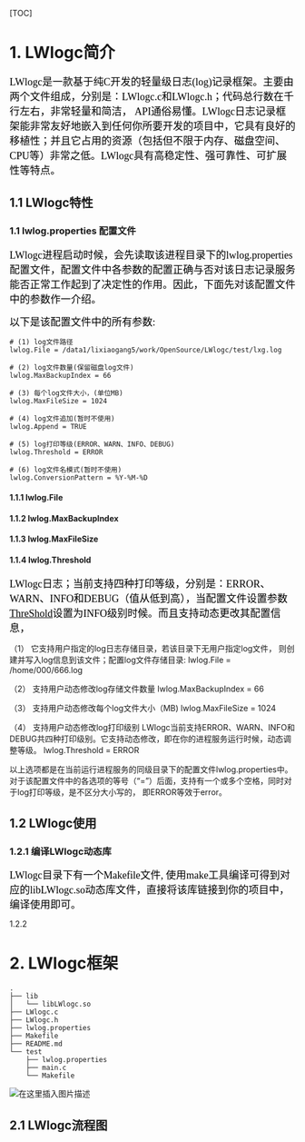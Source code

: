 [TOC]

# 1. LWlogc简介

​        <font face="Lucida Console" size=4 color = black>LWlogc是一款基于纯C开发的轻量级日志(log)记录框架。主要由两个文件组成，分别是：LWlogc.c和LWlogc.h；代码总行数在千行左右，非常轻量和简洁， API通俗易懂。LWlogc日志记录框架能非常友好地嵌入到任何你所要开发的项目中，它具有良好的移植性；并且它占用的资源（包括但不限于内存、磁盘空间、CPU等）非常之低。LWlogc具有高稳定性、强可靠性、可扩展性等特点。</font>


## 1.1 LWlogc特性

### 1.1  lwlog.properties 配置文件

​      <font face="Lucida Console" size=4 color = black>LWlogc进程启动时候，会先读取该进程目录下的lwlog.properties配置文件，配置文件中各参数的配置正确与否对该日志记录服务能否正常工作起到了决定性的作用。因此，下面先对该配置文件中的参数作一介绍。</font>

​	  <font face="Lucida Console" size=4 color = black>以下是该配置文件中的所有参数:</font>

```shell
# (1) log文件路径
lwlog.File = /data1/lixiaogang5/work/OpenSource/LWlogc/test/lxg.log

# (2) log文件数量(保留磁盘log文件)
lwlog.MaxBackupIndex = 66

# (3) 每个log文件大小，(单位MB)
lwlog.MaxFileSize = 1024

# (4) log文件追加(暂时不使用)
lwlog.Append = TRUE

# (5) log打印等级(ERROR、WARN、INFO、DEBUG)
lwlog.Threshold = ERROR

# (6) log文件名模式(暂时不使用)
lwlog.ConversionPattern = %Y-%M-%D
```

   

#### 1.1.1 lwlog.File

#### 1.1.2 lwlog.MaxBackupIndex

#### 1.1.3 lwlog.MaxFileSize

#### 1.1.4 lwlog.Threshold



   <font face="Lucida Console" size=4 color = black> LWlogc日志；当前支持四种打印等级，分别是：ERROR、WARN、INFO和DEBUG（值从低到高），当配置文件设置参数<u>ThreShold</u>设置为INFO级别时候。而且支持动态更改其配置信息，</font>

（1） 它支持用户指定的log日志存储目录，若该目录下无用户指定log文件， 则创建并写入log信息到该文件；配置log文件存储目录:
    		lwlog.File = /home/000/666.log

（2） 支持用户动态修改log存储文件数量
    		lwlog.MaxBackupIndex = 66

（3） 支持用户动态修改每个log文件大小（MB)
     		lwlog.MaxFileSize = 1024

（4） 支持用户动态修改log打印级别 
          LWlogc当前支持ERROR、WARN、INFO和DEBUG共四种打印级别。它支持动态修改，即在你的进程服务运行时候，动态调整等级。 
		lwlog.Threshold = ERROR 

​      以上选项都是在当前运行进程服务的同级目录下的配置文件lwlog.properties中。 对于该配置文件中的各选项的等号（“=”）后面，支持有一个或多个空格，同时对于log打印等级，是不区分大小写的， 即ERROR等效于error。

## 1.2 LWlogc使用   


### 1.2.1 编译LWlogc动态库 

 <font face="Lucida Console" size=4 color = black>LWlogc目录下有一个Makefile文件, 使用make工具编译可得到对应的libLWlogc.so动态库文件，直接将该库链接到你的项目中，编译使用即可。</font>

1.2.2 





# 2. LWlogc框架

```shell
.
├── lib
│   └── libLWlogc.so
├── LWlogc.c
├── LWlogc.h
├── lwlog.properties
├── Makefile
├── README.md
└── test
    ├── lwlog.properties
    ├── main.c
    └── Makefile
```

![在这里插入图片描述](https://img-blog.csdnimg.cn/20200820122919489.png?x-oss-process=image/watermark,type_ZmFuZ3poZW5naGVpdGk,shadow_10,text_aHR0cHM6Ly9ibG9nLmNzZG4ubmV0L2xpeGlhb2dhbmdfdGhlYW5zd2Vy,size_16,color_FFFFFF,t_70#pic_center)

## 2.1  LWlogc流程图
